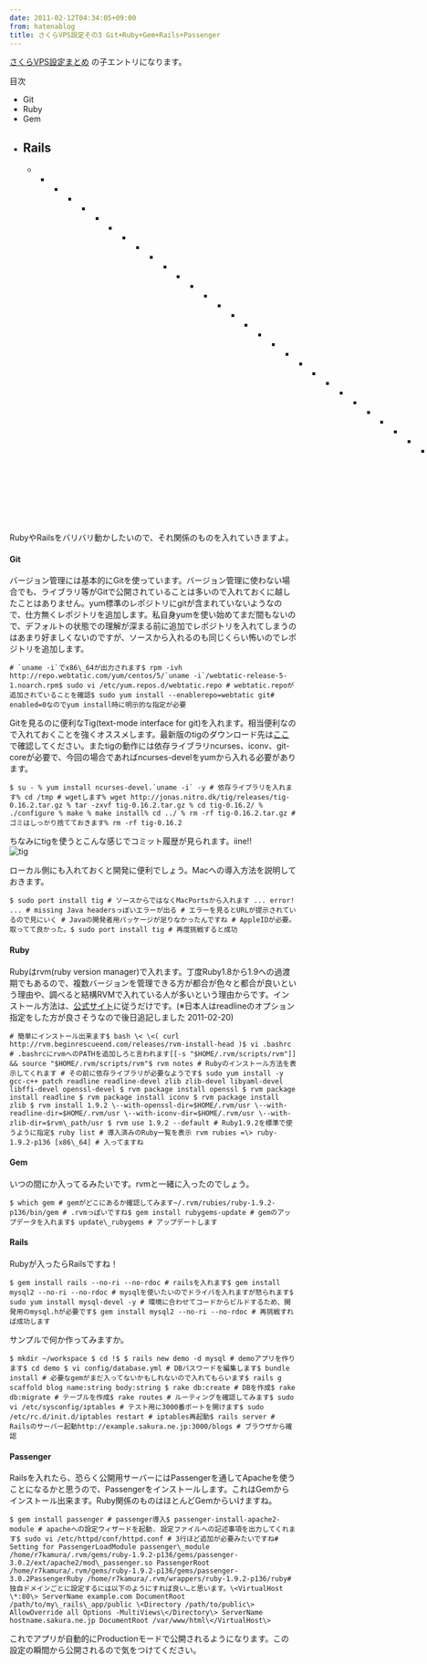 ```yaml
---
date: 2011-02-12T04:34:05+09:00
from: hatenablog
title: さくらVPS設定その3 Git+Ruby+Gem+Rails+Passenger
---
```

[さくらVPS設定まとめ](http://d.hatena.ne.jp/r7kamura/20110201/1296547847) の子エントリになります。

  

目次

- Git
- Ruby
- Gem
- Rails
  - 
    - 
      - 
        - 
          - 
            - 
              - 
                - 
                  - 
                    - 
                      - 
                        - 
                          - 
                            - 
                              - 
                                - 
                                  - 
                                    - 
                                      - 
                                        - 
                                          - 
                                            - 
                                              - 
                                                - 
                                                  - 
                                                    - 
                                                      - 
                                                        - 
                                                          - 
                                                            - 
                                                              - 
                                                                - 
                                                                  - 
                                                                    - 
                                                                      - 
                                                                        - 
                                                                          - -

RubyやRailsをバリバリ動かしたいので、それ関係のものを入れていきますよ。

#### Git

バージョン管理には基本的にGitを使っています。バージョン管理に使わない場合でも、ライブラリ等がGitで公開されていることは多いので入れておくに越したことはありません。yum標準のレポジトリにgitが含まれていないようなので、仕方無くレポジトリを追加します。私自身yumを使い始めてまだ間もないので、デフォルトの状態での理解が深まる前に追加でレポジトリを入れてしまうのはあまり好ましくないのですが、ソースから入れるのも同じくらい怖いのでレポジトリを追加します。

```
# `uname -i`でx86\_64が出力されます$ rpm -ivh http://repo.webtatic.com/yum/centos/5/`uname -i`/webtatic-release-5-1.noarch.rpm$ sudo vi /etc/yum.repos.d/webtatic.repo # webtatic.repoが追加されていることを確認$ sudo yum install --enablerepo=webtatic git# enabled=0なのでyum install時に明示的な指定が必要
```

Gitを見るのに便利なTig(text-mode interface for git)を入れます。相当便利なので入れておくことを強くオススメします。最新版のtigのダウンロード先は[ここ](http://jonas.nitro.dk/tig/releases/)で確認してください。またtigの動作には依存ライブラリncurses、iconv、git-coreが必要で、今回の場合であればncurses-develをyumから入れる必要があります。

```
$ su - % yum install ncurses-devel.`uname -i` -y # 依存ライブラリを入れます% cd /tmp # wgetします% wget http://jonas.nitro.dk/tig/releases/tig-0.16.2.tar.gz % tar -zxvf tig-0.16.2.tar.gz % cd tig-0.16.2/ % ./configure % make % make install% cd ../ % rm -rf tig-0.16.2.tar.gz # ゴミはしっかり捨てておきます% rm -rf tig-0.16.2
```

ちなみにtigを使うとこんな感じでコミット履歴が見られます。iine!!  
 ![tig](http://gyazo.com/85df9ff5d8d0126b8dc0641b9ce60eaf.png)

  

ローカル側にも入れておくと開発に便利でしょう。Macへの導入方法を説明しておきます。

```
$ sudo port install tig # ソースからではなくMacPortsから入れます ... error! ... # missing Java headersっぽいエラーが出る # エラーを見るとURLが提示されているので見にいく # Javaの開発者用パッケージが足りなかったんですね # AppleIDが必要。取ってて良かった。$ sudo port install tig # 再度挑戦すると成功
```

#### Ruby

Rubyはrvm(ruby version manager)で入れます。丁度Ruby1.8から1.9への過渡期でもあるので、複数バージョンを管理できる方が都合が色々と都合が良いという理由や、調べると結構RVMで入れている人が多いという理由からです。インストール方法は、[公式サイト](http://rvm.beginrescueend.com/)に従うだけです。(※日本人はreadlineのオプション指定をした方が良さそうなので後日追記しました 2011-02-20)

```
# 簡単にインストール出来ます$ bash \< \<( curl http://rvm.beginrescueend.com/releases/rvm-install-head )$ vi .bashrc # .bashrcにrvmへのPATHを追加しろと言われます[[-s "$HOME/.rvm/scripts/rvm"]] && source "$HOME/.rvm/scripts/rvm"$ rvm notes # Rubyのインストール方法を表示してくれます # その前に依存ライブラリが必要なようです$ sudo yum install -y gcc-c++ patch readline readline-devel zlib zlib-devel libyaml-devel libffi-devel openssl-devel $ rvm package install openssl $ rvm package install readline $ rvm package install iconv $ rvm package install zlib $ rvm install 1.9.2 \--with-openssl-dir=$HOME/.rvm/usr \--with-readline-dir=$HOME/.rvm/usr \--with-iconv-dir=$HOME/.rvm/usr \--with-zlib-dir=$rvm\_path/usr $ rvm use 1.9.2 --default # Ruby1.9.2を標準で使うように指定$ ruby list # 導入済みのRuby一覧を表示 rvm rubies =\> ruby-1.9.2-p136 [x86\_64] # 入ってますね
```

#### Gem

いつの間にか入ってるみたいです。rvmと一緒に入ったのでしょう。

```
$ which gem # gemがどこにあるか確認してみます~/.rvm/rubies/ruby-1.9.2-p136/bin/gem # .rvmっぽいですね$ gem install rubygems-update # gemのアップデータを入れます$ update\_rubygems # アップデートします
```

#### Rails

Rubyが入ったらRailsですね！

```
$ gem install rails --no-ri --no-rdoc # railsを入れます$ gem install mysql2 --no-ri --no-rdoc # mysqlを使いたいのでドライバを入れますが怒られます$ sudo yum install mysql-devel -y # 環境に合わせてコードからビルドするため、開発用のmysql.hが必要です$ gem install mysql2 --no-ri --no-rdoc # 再挑戦すれば成功します
```

サンプルで何か作ってみますか。

```
$ mkdir ~/workspace $ cd !$ $ rails new demo -d mysql # demoアプリを作ります$ cd demo $ vi config/database.yml # DBパスワードを編集します$ bundle install # 必要なgemがまだ入ってないかもしれないので入れてもらいます$ rails g scaffold blog name:string body:string $ rake db:create # DBを作成$ rake db:migrate # テーブルを作成$ rake routes # ルーティングを確認してみます$ sudo vi /etc/sysconfig/iptables # テスト用に3000番ポートを開けます$ sudo /etc/rc.d/init.d/iptables restart # iptables再起動$ rails server # Railsのサーバー起動http://example.sakura.ne.jp:3000/blogs # ブラウザから確認
```

#### Passenger

Railsを入れたら、恐らく公開用サーバーにはPassengerを通してApacheを使うことになるかと思うので、Passengerをインストールします。これはGemからインストール出来ます。Ruby関係のものはほとんどGemからいけますね。

```
$ gem install passenger # passenger導入$ passenger-install-apache2-module # apacheへの設定ウィザードを起動. 設定ファイルへの記述事項を出力してくれます$ sudo vi /etc/httpd/conf/httpd.conf # 3行ほど追加が必要みたいですね# Setting for PassengerLoadModule passenger\_module /home/r7kamura/.rvm/gems/ruby-1.9.2-p136/gems/passenger-3.0.2/ext/apache2/mod\_passenger.so PassengerRoot /home/r7kamura/.rvm/gems/ruby-1.9.2-p136/gems/passenger-3.0.2PassengerRuby /home/r7kamura/.rvm/wrappers/ruby-1.9.2-p136/ruby# 独自ドメインごとに設定するには以下のようにすれば良い…と思います。\<VirtualHost \*:80\> ServerName example.com DocumentRoot /path/to/my\_rails\_app/public \<Directory /path/to/public\> AllowOverride all Options -MultiViews\</Directory\> ServerName hostname.sakura.ne.jp DocumentRoot /var/www/html\</VirtualHost\>
```

これでアプリが自動的にProductionモードで公開されるようになります。この設定の瞬間から公開されるので気をつけてください。

